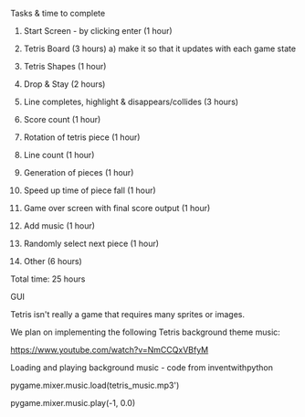 Tasks & time to complete

1) Start Screen - by clicking enter (1 hour)

2) Tetris Board (3 hours)
    a) make it so that it updates with each game state
    
3) Tetris Shapes (1 hour)

4) Drop & Stay (2 hours)

5) Line completes, highlight & disappears/collides (3 hours)

6) Score count (1 hour)

7) Rotation of tetris piece (1 hour)

8) Line count (1 hour)

9) Generation of pieces (1 hour)

10) Speed up time of piece fall (1 hour)

11) Game over screen with final score output (1 hour)

13) Add music (1 hour)

14) Randomly select next piece (1 hour)

15) Other (6 hours)

Total time: 25 hours

GUI

Tetris isn't really a game that requires many sprites or images. 

We plan on implementing the following Tetris background theme music:

https://www.youtube.com/watch?v=NmCCQxVBfyM

Loading and playing background music - code from inventwithpython

pygame.mixer.music.load(tetris_music.mp3')

pygame.mixer.music.play(-1, 0.0)
